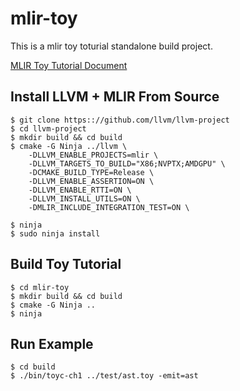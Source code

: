 # mlir-toy

This is a mlir toy toturial standalone build project.

[MLIR Toy Tutorial Document](https://mlir.llvm.org/docs/Tutorials/Toy/)

## Install LLVM + MLIR From Source

```
$ git clone https:://github.com/llvm/llvm-project
$ cd llvm-project
$ mkdir build && cd build
$ cmake -G Ninja ../llvm \
    -DLLVM_ENABLE_PROJECTS=mlir \
    -DLLVM_TARGETS_TO_BUILD="X86;NVPTX;AMDGPU" \
    -DCMAKE_BUILD_TYPE=Release \
    -DLLVM_ENABLE_ASSERTION=ON \
    -DLLVM_ENABLE_RTTI=ON \
    -DLLVM_INSTALL_UTILS=ON \
    -DMLIR_INCLUDE_INTEGRATION_TEST=ON \

$ ninja
$ sudo ninja install
```

## Build Toy Tutorial

```
$ cd mlir-toy
$ mkdir build && cd build
$ cmake -G Ninja ..
$ ninja
```

## Run Example

```
$ cd build
$ ./bin/toyc-ch1 ../test/ast.toy -emit=ast
```
